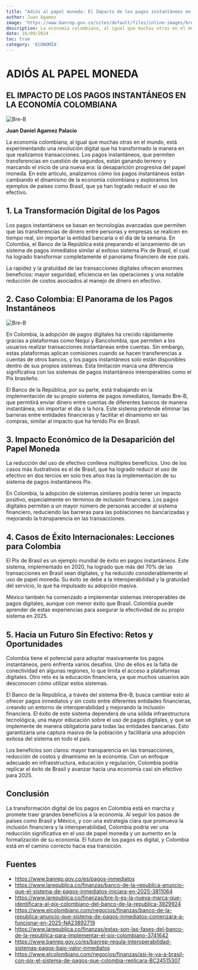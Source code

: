 ```yaml
---
title: "Adiós al papel moneda: El Impacto de los pagos instantáneos en la economía colombiana"
author: Juan Agamez
image: 'https://www.banrep.gov.co/sites/default/files/inline-images/bre-b-minisite.jpg'
description: La economía colombiana, al igual que muchas otras en el mundo, está experimentando una revolución digital que ha transformado la manera en que realizamos transacciones.
date: 16/09/2024
toc: true
category: 'ECONOMÍA'
---
```


# ADIÓS AL PAPEL MONEDA
## EL IMPACTO DE LOS PAGOS INSTANTÁNEOS EN LA ECONOMÍA COLOMBIANA
![Bre-B](https://www.banrep.gov.co/sites/default/files/inline-images/bre-b-minisite.jpg)

**Juan Daniel Agamez Palacio**

La economía colombiana, al igual que muchas otras en el mundo, está experimentando una revolución digital que ha transformado la manera en que realizamos transacciones. Los pagos instantáneos, que permiten transferencias en cuestión de segundos, están ganando terreno y marcando el inicio de una nueva era: la desaparición progresiva del papel moneda. En este artículo, analizamos cómo los pagos instantáneos están cambiando el dinamismo de la economía colombiana y exploramos los ejemplos de países como Brasil, que ya han logrado reducir el uso de efectivo.

## 1. La Transformación Digital de los Pagos

Los pagos instantáneos se basan en tecnologías avanzadas que permiten que las transferencias de dinero entre personas y empresas se realicen en tiempo real, sin importar la entidad bancaria o el día de la semana. En Colombia, el Banco de la República está preparando el lanzamiento de un sistema de pagos inmediatos similar al exitoso sistema Pix de Brasil, el cual ha logrado transformar completamente el panorama financiero de ese país.

La rapidez y la gratuidad de las transacciones digitales ofrecen enormes beneficios: mayor seguridad, eficiencia en las operaciones y una notable reducción de costos asociados al manejo de dinero en efectivo.

## 2. Caso Colombia: El Panorama de los Pagos Instantáneos

![Bre-B](https://www.banrep.gov.co/sites/default/files/inline-images/bre-b-minisite.jpg)

En Colombia, la adopción de pagos digitales ha crecido rápidamente gracias a plataformas como Nequi y Bancolombia, que permiten a los usuarios realizar transacciones instantáneas entre cuentas. Sin embargo, estas plataformas aplican comisiones cuando se hacen transferencias a cuentas de otros bancos, y los pagos instantáneos solo están disponibles dentro de sus propios sistemas. Esta limitación marca una diferencia significativa con los sistemas de pagos instantáneos interoperables como el Pix brasileño.

El Banco de la República, por su parte, está trabajando en la implementación de su propio sistema de pagos inmediatos, llamado Bre-B, que permitirá enviar dinero entre cuentas de diferentes bancos de manera instantánea, sin importar el día o la hora. Este sistema pretende eliminar las barreras entre entidades financieras y facilitar el dinamismo en las compras, similar al impacto que ha tenido Pix en Brasil.

## 3. Impacto Económico de la Desaparición del Papel Moneda

La reducción del uso de efectivo conlleva múltiples beneficios. Uno de los casos más ilustrativos es el de Brasil, que ha logrado reducir el uso de efectivo en dos tercios en solo tres años tras la implementación de su sistema de pagos instantáneos Pix.

En Colombia, la adopción de sistemas similares podría tener un impacto positivo, especialmente en términos de inclusión financiera. Los pagos digitales permiten a un mayor número de personas acceder al sistema financiero, reduciendo las barreras para las poblaciones no bancarizadas y mejorando la transparencia en las transacciones.

## 4. Casos de Éxito Internacionales: Lecciones para Colombia

El Pix de Brasil es un ejemplo mundial de éxito en pagos instantáneos. Este sistema, implementado en 2020, ha logrado que más del 70% de las transacciones en Brasil sean digitales, y ha reducido considerablemente el uso de papel moneda. Su éxito se debe a la interoperabilidad y la gratuidad del servicio, lo que ha impulsado su adopción masiva.

México también ha comenzado a implementar sistemas interoperables de pagos digitales, aunque con menor éxito que Brasil. Colombia puede aprender de estas experiencias para asegurar la efectividad de su propio sistema en 2025.

## 5. Hacia un Futuro Sin Efectivo: Retos y Oportunidades

Colombia tiene el potencial para adoptar masivamente los pagos instantáneos, pero enfrenta varios desafíos. Uno de ellos es la falta de conectividad en algunas regiones, lo que limita el acceso a plataformas digitales. Otro reto es la educación financiera, ya que muchos usuarios aún desconocen cómo utilizar estos sistemas.

El Banco de la República, a través del sistema Bre-B, busca cambiar esto al ofrecer pagos inmediatos y sin costo entre diferentes entidades financieras, creando un entorno de interoperabilidad y mejorando la inclusión financiera. El éxito de este sistema dependerá de una sólida infraestructura tecnológica, una mayor educación sobre el uso de pagos digitales, y que se implemente de manera obligatoria para todas las entidades bancarias. Esto garantizaría una captura masiva de la población y facilitaría una adopción exitosa del sistema en todo el país.

Los beneficios son claros: mayor transparencia en las transacciones, reducción de costos y dinamismo en la economía. Con un enfoque adecuado en infraestructura, educación y regulación, Colombia podría replicar el éxito de Brasil y avanzar hacia una economía casi sin efectivo para 2025.

## Conclusión

La transformación digital de los pagos en Colombia está en marcha y promete traer grandes beneficios a la economía. Al seguir los pasos de países como Brasil y México, y con una estrategia clara que promueva la inclusión financiera y la interoperabilidad, Colombia podría ver una reducción significativa en el uso de papel moneda y un aumento en la formalización de su economía. El futuro de los pagos es digital, y Colombia está en el camino correcto hacia esa transición.

## Fuentes

- https://www.banrep.gov.co/es/pagos-inmediatos
- https://www.larepublica.co/finanzas/banco-de-la-republica-anuncio-que-el-sistema-de-pagos-inmediatos-iniciara-en-2025-3811064
- https://www.larepublica.co/finanzas/bre-b-es-la-nueva-marca-que-identificara-al-pix-colombiano-del-banco-de-la-republica-3929924
- https://www.elcolombiano.com/negocios/finanzas/banco-de-la-republica-anuncio-que-sistema-de-pagos-inmediatos-comenzara-a-funcionar-en-2025-NA23892719
- https://www.larepublica.co/finanzas/estas-son-las-fases-del-banco-de-la-republica-para-implementar-el-pix-colombiano-3741642
- https://www.banrep.gov.co/es/banrep-regula-interoperabilidad-sistemas-pagos-bajo-valor-inmediatos
- https://www.elcolombiano.com/negocios/finanzas/asi-le-va-a-brasil-con-pix-el-sistema-de-pagos-que-colombia-replicara-BC24515307



